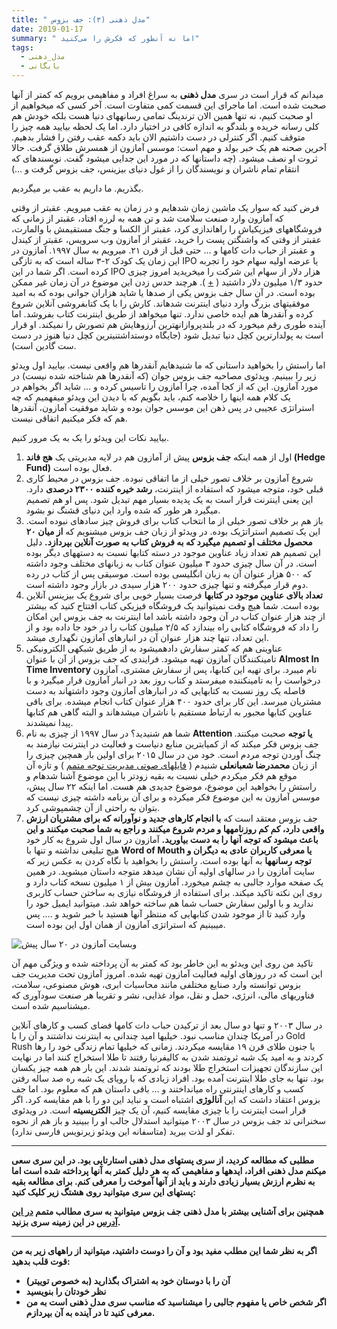 ```yaml
---
title: " مدل ذهنی (۳): جف بزوس"
date: 2019-01-17
summary: " اما نه آنطور که فکرش را می‌کنید"
tags:
  - مدل_ذهنی
  - بایگانی
---
```

میدانم که قرار است در سری **مدل ذهنی** به سراغ افراد و مفاهیمی برویم که کمتر از آنها صحبت شده است. اما ماجرای این قسمت کمی متفاوت است. آخر کسی که میخواهیم از او صحبت کنیم، نه تنها همین الان ترندینگ تمامی رسانههای دنیا هست بلکه خودش هم کلی رسانه خریده و بلندگو به اندازه کافی در اختیار دارد. اما یک لحظه بیایید همه چیز را متوقف کنیم. اگر کنترلی در دست داشتیم الان باید دکمه عقب رفتن را فشار بدهیم. آخرین صحنه هم یک خبر بولد و مهم است: موسس آمازون از همسرش طلاق گرفت. حالا ثروت او نصف میشود. (چه داستانها که در مورد این جدایی میشود گفت. نویسندهای که انتقام تمام ناشران و نویسندگان را از غول دنیای بیزینس، جف بزوس گرفت و …)

بگذریم. ما داریم به عقب بر میگردیم.

فرض کنید که سوار یک ماشین زمان شدهایم و در زمان به عقب میرویم. عقبتر از وقتی که آمازون وارد صنعت سلامت شد و تن همه به لرزه افتاد، عقبتر از زمانی که فروشگاههای فیزیکیاش را راهاندازی کرد، عقبتر از الکسا و جنگ مستقیمش با والمارت، عقبتر از وقتی که واشنگتن پست را خرید، عقبتر از آمازون وب سرویس، عقبتر از کیندل و عقبتر از حباب دات کامها و … حتی قبل از قرن ۲۱. میرویم به سال ۱۹۹۷. آمازون در این زمان یک کودک ۲-۳ ساله است که به تازگی IPO یا عرضه اولیه سهام خود را تجربه کرده است. اگر شما در این IPO هزار دلار از سهام این شرکت را میخریدید امروز چیزی حدود ۱/۳ میلیون دلار داشتید ( [+](https://www.cnbc.com/2018/09/05/if-you-invested-1000-in-amazon-in-1997-heres-what-youd-have-now.html) ). هرچند حدس زدن این موضوع در آن زمان غیر ممکن بوده است. در آن سال جف بزوس یکی از صدها یا شاید هزاران جوانی بوده که به امید موفقیتهای بزرگ وارد دنیای اینترنت شدهاند. کارش را با یک کتابفروشی آنلاین شروع کرده و آنقدرها هم ایده خاصی ندارد. تنها میخواهد از طریق اینترنت کتاب بفروشد. اما آینده طوری رقم میخورد که در بلندپروازانهترین آرزوهایش هم تصورش را نمیکند. او قرار است به پولدارترین کچل دنیا تبدیل شود (جایگاه دوستداشتنیترین کچل دنیا هنوز در دست ست گادین است).

اما راستش را بخواهید داستانی که ما شنیدهایم آنقدرها هم واقعی نیست. بیایید اول ویدئو زیر را ببینیم. ویدئوی مصاحبه جف بزوس جوان (که آنقدرها هم شناخته شده نیست) در مورد آمازون. این که از کجا آمده، چرا آمازون را تاسیس کرده و … شاید اگر بخواهم در یک کلام همه اینها را خلاصه کنم، باید بگویم که با دیدن این ویدئو میفهمیم که چه استراتژی عجیبی در پس ذهن این موسس جوان بوده و شاید موفقیت آمازون، آنقدرها هم که فکر میکنیم اتفاقی نیست.

بیایید نکات این ویدئو را یک به یک مرور کنیم.

1. اول از همه اینکه **جف بزوس** پیش از آمازون هم در لایه مدیریتی یک **هج فاند (Hedge Fund)** فعال بوده است.
2. شروع آمازون بر خلاف تصور خیلی از ما اتفاقی نبوده. جف بزوس در محیط کاری قبلی خود، متوجه میشود که استفاده از اینترنت، **رشد خیره کننده ۲۳۰۰ درصدی** دارد. این یعنی اینترنت قرار است به یک پدیده بسیار مهم تبدیل شود. پس او هم تصمیم میگیرد هر طور که شده وارد این دنیای قشنگ نو بشود.
3. باز هم بر خلاف تصور خیلی از ما انتخاب کتاب برای فروش چیز سادهای نبوده است. این یک تصمیم استراتژیک بوده. در ویدئو از زبان جف بزوس میشنویم که **از میان ۲۰ محصول مختلف او تصمیم میگیرد که به فروش کتاب به صورت آنلاین بپردازد.** دلیل این تصمیم هم تعداد زیاد عناوین موجود در دسته کتابها نسبت به دستههای دیگر بوده است. در آن سال چیزی حدود ۳ میلیون عنوان کتاب به زبانهای مختلف وجود داشته که ۵۰۰ هزار عنوان آن به زبان انگلیسی بوده است. موسیقی پس از کتاب در رده دوم قرار میگرفته و تنها چیزی حدود ۲۰۰ هزار سیدی در بازار وجود داشته است.
4. **تعداد بالای عناوین موجود در کتابها** فرصت بسیار خوبی برای شروع یک بیزینس آنلاین بوده است. شما هیچ وقت نمیتوانید یک فروشگاه فیزیکی کتاب افتتاح کنید که بیشتر از چند هزار عنوان کتاب در آن وجود داشته باشد اما اینترنت به جف بزوس این امکان را داد که فروشگاه کتابی راه بیندازد که ۲/۵ میلیون کتاب را در خود جا داده بود و از این تعداد، تنها چند هزار عنوان آن در انبارهای آمازون نگهداری میشد.
5. عناوینی هم که کمتر سفارش دادهمیشود به از طریق شبکهی الکترونیکی تامینکنندگان آمازون تهیه میشود. فرایندی که جف بزوس از آن با عنوان **Almost In Time Inventory** نام میبرد. برای تهیه این کتابها، پس از سفارش مشتری، آمازون درخواست را به تامینکننده میفرستد و کتاب روز بعد در انبار آمازون قرار میگیرد و با فاصله یک روز نسبت به کتابهایی که در انبارهای آمازون وجود داشتهاند به دست مشتریان میرسد. این کار برای حدود ۴۰۰ هزار عنوان کتاب انجام میشده. برای باقی عناوین کتابها مجبور به ارتباط مستقیم با ناشران میشدهاند و البته گاهی هم کتابها پیدا نمیشدند.
6. شما هم شنیدید؟ در سال ۱۹۹۷ از چیزی به نام **Attention یا توجه** صحبت میکنند. جف بزوس فکر میکند که از کمیابترین منابع دنیاست و فعالیت در اینترنت نیازمند به چنگ آوردن توجه مردم است. خود من در سال ۲۰۱۵ برای اولین بار همچین چیزی را از زبان **محمدرضا شعبانعلی** شنیدم ( [فایلهای صوتی مدیریت توجه متمم](https://motamem.org/%D9%85%D8%AF%DB%8C%D8%B1%DB%8C%D8%AA-%D8%AA%D9%88%D8%AC%D9%87-%D8%A7%D9%82%D8%AA%D8%B5%D8%A7%D8%AF-%D8%AA%D9%88%D8%AC%D9%87-%D8%B4%D8%B9%D8%A8%D8%A7%D9%86%D8%B9%D9%84%DB%8C/) ) و تازه آن موقع هم فکر میکردم خیلی نسبت به بقیه زودتر با این موضوع آشنا شدهام و راستش را بخواهید این موضوع، موضوع جدیدی هم هست. اما اینکه ۲۲ سال پیش، موسس آمازون به این موضوع فکر میکرده و برای آن برنامه داشته چیزی نیست که بتوان به راحتی از آن چشمپوشی کرد.
7. جف بزوس معتقد است که **با انجام کارهای جدید و نوآورانه که برای مشتریان ارزش واقعی دارد، کم کم روزنامهها و مردم شروع میکنند و راجع به شما صحبت میکنند و این باعث میشود که توجه آنها را به دست بیاورید.** آمازون در سال اول شروع به کار خود هیچ تبلیغی نداشته و تنها با **Word of Mouth یا معرفی کاربران عادی به دیگران و توجه رسانهها** به آنها بوده است. راستش را بخواهید با نگاه کردن به عکس زیر که سایت آمازون را در سالهای اولیه آن نشان میدهد متوجه داستان میشوید. در همین یک صفحه موارد جالبی به چشم میخورد. آمازون بیش از ۱ میلیون نسخه کتاب دارد و روی این نکته تاکید میکند. برای استفاده از فروشگاه نیازی به ساختن حساب کاربری ندارید و با اولین سفارش حساب شما هم ساخته خواهد شد. میتوانید ایمیل خود را وارد کنید تا از موجود شدن کتابهایی که منتظر آنها هستید با خبر شوید و …. پس میبینیم که استراتژی آمازون از همان اول این بوده است.

![وبسایت آمازون در ۲۰ سال پیش](https://kakavand.me/wp-content/uploads/2019/01/amazon.jpg)

تاکید من روی این ویدئو به این خاطر بود که کمتر به آن پرداخته شده و ویژگی مهم آن این است که در روزهای اولیه فعالیت آمازون تهیه شده. امروز آمازون تحت مدیریت جف بزوس توانسته وارد صنایع مختلفی مانند محاسبات ابری، هوش مصنوعی، سلامت، فناوریهای مالی، انرژی، حمل و نقل، مواد غذایی، نشر و تقریبا هر صنعت سودآوری که میشناسیم شده است.

در سال ۲۰۰۳ و تنها دو سال بعد از ترکیدن حباب دات کامها فضای کسب و کارهای آنلاین در آمریکا چندان مناسب نبود. خیلیها امید چندانی به اینترنت نداشتند و آن را با Gold Rush یا جنون طلای قرن ۱۹ مقایسه میکردند. زمانی که خیلیها تمام زندگی خود را رها کردند و به امید یک شبه ثروتمند شدن به کالیفرنیا رفتند تا طلا استخراج کنند اما در نهایت این سازندگان تجهیزات استخراج طلا بودند که ثروتمند شدند. این بار هم همه چیز یکسان بود. تنها به جای طلا اینترنت آمده بود. افراد زیادی که با رویای یک شبه ره صد ساله رفتن کسب و کارهای اینترنتی راه میانداختند و … باقی داستان هم که معلوم بود. اما جف بزوس اعتقاد داشت که این **آنالوژی** اشتباه است و نباید این دو را با هم مقایسه کرد. اگر قرار است اینترنت را با چیزی مقایسه کنیم، آن یک چیز **الکتریسیته** است. در ویدئوی سخنرانی تد جف بزوس در سال ۲۰۰۳ میتوانید استدلال جالب او را ببینید و باز هم از نحوه تفکر او لذت ببرید (متاسفانه این ویدئو زیرنویس فارسی ندارد).

---

**مطلبی که مطالعه کردید، از سری پستهای مدل ذهنی استارتاپی بود. در این سری سعی میکنم مدل ذهنی افراد، ایدهها و مفاهیمی که به هر دلیل کمتر به آنها پرداخته شده است اما به نظرم ارزش بسیار زیادی دارند و باید از آنها آموخت را معرفی کنم. برای مطالعه بقیه پستهای این سری میتوانید روی هشتگ زیر کلیک کنید:**

**همچنین برای آشنایی بیشتر با مدل ذهنی جف بزوس میتوانید به سری مطالب متمم [در این آدرس](https://motamem.org/?s=%D8%AC%D9%81+%D8%A8%D8%B2%D9%88%D8%B3) در این زمینه سری بزنید.**

---

**اگر به نظر شما این مطلب مفید بود و آن را دوست داشتید، میتوانید از راههای زیر به من قوت قلب بدهید:**

- **آن را با دوستان خود به اشتراک بگذارید (به خصوص توییتر)**
- **نظر خودتان را بنویسید**
- **اگر شخص خاص یا مفهوم جالبی را میشناسید که مناسب سری مدل ذهنی است به من معرفی کنید تا در آینده به آن بپردازم.**